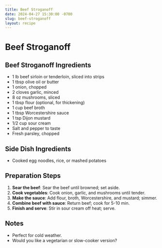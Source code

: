 ```yaml
---
title: Beef Stroganoff
date: 2024-04-27 15:30:00 -0700
slug: beef-stroganoff
layout: recipe
---
```


# Beef Stroganoff

## Beef Stroganoff Ingredients
- 1 lb beef sirloin or tenderloin, sliced into strips
- 1 tbsp olive oil or butter
- 1 onion, chopped
- 2 cloves garlic, minced
- 8 oz mushrooms, sliced
- 1 tbsp flour (optional, for thickening)
- 1 cup beef broth
- 1 tbsp Worcestershire sauce
- 1 tsp Dijon mustard
- 1/2 cup sour cream
- Salt and pepper to taste
- Fresh parsley, chopped

## Side Dish Ingredients
- Cooked egg noodles, rice, or mashed potatoes

## Preparation Steps
1. **Sear the beef**: Sear the beef until browned; set aside.
2. **Cook vegetables**: Cook onion, garlic, and mushrooms until tender.
3. **Make the sauce**: Add flour, broth, Worcestershire, and mustard; simmer.
4. **Combine beef with sauce**: Return beef; cook for 5-10 min.
5. **Finish and serve**: Stir in sour cream off heat; serve.

## Notes
- Perfect for cold weather.
- Would you like a vegetarian or slow-cooker version?
